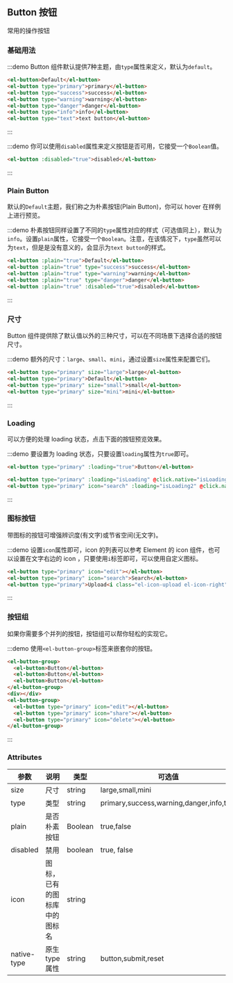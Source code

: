 <script>
  export default {
    data() {
      return {
        isLoading: false,
        isLoading2: false
      };
    },
    methods: {
      handleClick(event) {
        console.log(event);
        alert('button clicked!');
      }
    }
  }
</script>
<style>
  .demo-box.demo-button {
    .el-button + .el-button {
      margin-left: 10px;
    }
    .el-button-group {
      margin-bottom: 20px;

      .el-button + .el-button {
        margin-left: 0;
      }
    }
  }
</style>

## Button 按钮
常用的操作按钮

### 基础用法

:::demo Button 组件默认提供7种主题，由`type`属性来定义，默认为`default`。

```html
<el-button>Default</el-button>
<el-button type="primary">primary</el-button>
<el-button type="success">success</el-button>
<el-button type="warning">warning</el-button>
<el-button type="danger">danger</el-button>
<el-button type="info">info</el-button>
<el-button type="text">text button</el-button>
```
:::

:::demo 你可以使用`disabled`属性来定义按钮是否可用，它接受一个`Boolean`值。

```html
<el-button :disabled="true">disabled</el-button>
```
:::

### Plain Button
默认的`Default`主题，我们称之为朴素按钮(Plain Button)，你可以 hover 在样例上进行预览。

:::demo 朴素按钮同样设置了不同的`type`属性对应的样式（可选值同上），默认为`info`。设置`plain`属性，它接受一个`Boolean`。注意，在该情况下，`type`虽然可以为`text`，但是是没有意义的，会显示为`text button`的样式。

```html
<el-button :plain="true">Default</el-button>
<el-button :plain="true" type="success">success</el-button>
<el-button :plain="true" type="warning">warning</el-button>
<el-button :plain="true" type="danger">danger</el-button>
<el-button :plain="true" :disabled="true">disabled</el-button>
```
:::

### 尺寸

Button 组件提供除了默认值以外的三种尺寸，可以在不同场景下选择合适的按钮尺寸。

:::demo 额外的尺寸：`large`、`small`、`mini`，通过设置`size`属性来配置它们。

```html
<el-button type="primary" size="large">large</el-button>
<el-button type="primary">Default</el-button>
<el-button type="primary" size="small">small</el-button>
<el-button type="primary" size="mini">mini</el-button>
```
:::

### Loading

可以方便的处理 loading 状态，点击下面的按钮预览效果。

:::demo 要设置为 loading 状态，只要设置`loading`属性为`true`即可。

```html
<el-button type="primary" :loading="true">Button</el-button>

<el-button type="primary" :loading="isLoading" @click.native="isLoading = true">Button</el-button>
<el-button type="primary" icon="search" :loading="isLoading2" @click.native="isLoading2 = true">Button</el-button>
```
:::

### 图标按钮

带图标的按钮可增强辨识度(有文字)或节省空间(无文字)。

:::demo 设置`icon`属性即可，icon 的列表可以参考 Element 的 icon 组件，也可以设置在文字右边的 icon ，只要使用`i`标签即可，可以使用自定义图标。

```html
<el-button type="primary" icon="edit"></el-button>
<el-button type="primary" icon="search">Search</el-button>
<el-button type="primary">Upload<i class="el-icon-upload el-icon-right"></i></el-button>
```
:::

### 按钮组

如果你需要多个并列的按钮，按钮组可以帮你轻松的实现它。

:::demo 使用`<el-button-group>`标签来嵌套你的按钮。

```html
<el-button-group>
  <el-button>Button</el-button>
  <el-button>Button</el-button>
  <el-button>Button</el-button>
</el-button-group>
<div></div>
<el-button-group>
  <el-button type="primary" icon="edit"></el-button>
  <el-button type="primary" icon="share"></el-button>
  <el-button type="primary" icon="delete"></el-button>
</el-button-group>
```
:::

### Attributes
| 参数      | 说明    | 类型      | 可选值       | 默认值   |
|---------- |-------- |---------- |-------------  |-------- |
| size     | 尺寸   | string  |   large,small,mini            |         |
| type     | 类型   | string    |   primary,success,warning,danger,info,text |         |
| plain     | 是否朴素按钮   | Boolean    | true,false | false   |
| disabled  | 禁用    | boolean   | true, false   | false   |
| icon  | 图标，已有的图标库中的图标名 | string   |    |    |
| native-type | 原生 type 属性 | string | button,submit,reset | button |
